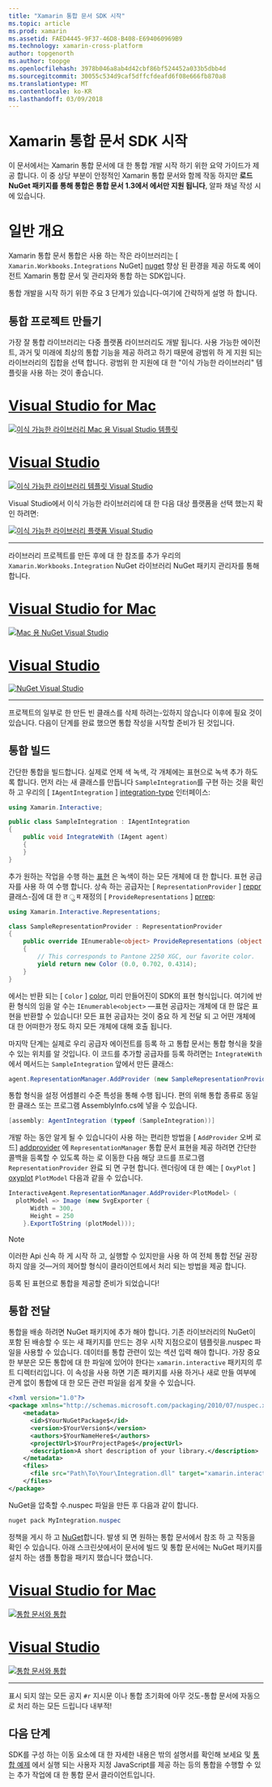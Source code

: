 ```yaml
---
title: "Xamarin 통합 문서 SDK 시작"
ms.topic: article
ms.prod: xamarin
ms.assetid: FAED4445-9F37-46D8-B408-E694060969B9
ms.technology: xamarin-cross-platform
author: topgenorth
ms.author: toopge
ms.openlocfilehash: 3978b046a8ab4d42cbf86bf524452a033b5dbb4d
ms.sourcegitcommit: 30055c534d9caf5dffcfdeafd6f08e666fb870a8
ms.translationtype: MT
ms.contentlocale: ko-KR
ms.lasthandoff: 03/09/2018
---
```

# <a name="getting-started-with-the-xamarin-workbooks-sdk"></a>Xamarin 통합 문서 SDK 시작

이 문서에서는 Xamarin 통합 문서에 대 한 통합 개발 시작 하기 위한 요약 가이드가 제공 합니다. 이 중 상당 부분이 안정적인 Xamarin 통합 문서와 함께 작동 하지만 **로드 NuGet 패키지를 통해 통합은 통합 문서 1.3에서 에서만 지원 됩니다**, 알파 채널 작성 시에 있습니다.

# <a name="general-overview"></a>일반 개요

Xamarin 통합 문서 통합은 사용 하는 작은 라이브러리는 [ `Xamarin.Workbooks.Integrations` NuGet] [ nuget] 향상 된 환경을 제공 하도록 에이전트 Xamarin 통합 문서 및 관리자와 통합 하는 SDK입니다.

통합 개발을 시작 하기 위한 주요 3 단계가 있습니다-여기에 간략하게 설명 하 합니다.

## <a name="creating-the-integration-project"></a>통합 프로젝트 만들기

가장 잘 통합 라이브러리는 다중 플랫폼 라이브러리도 개발 됩니다. 사용 가능한 에이전트, 과거 및 미래에 최상의 통합 기능을 제공 하려고 하기 때문에 광범위 하 게 지원 되는 라이브러리의 집합을 선택 합니다. 광범위 한 지원에 대 한 "이식 가능한 라이브러리" 템플릿을 사용 하는 것이 좋습니다.

# <a name="visual-studio-for-mactabvsmac"></a>[Visual Studio for Mac](#tab/vsmac)

[![이식 가능한 라이브러리 Mac 용 Visual Studio 템플릿](images/xamarin-studio-pcl.png)](images/xamarin-studio-pcl.png#lightbox)

# <a name="visual-studiotabvswin"></a>[Visual Studio](#tab/vswin)

[![이식 가능한 라이브러리 템플릿 Visual Studio](images/visual-studio-pcl.png)](images/visual-studio-pcl.png#lightbox)

Visual Studio에서 이식 가능한 라이브러리에 대 한 다음 대상 플랫폼을 선택 했는지 확인 하려면:

[![이식 가능한 라이브러리 플랫폼 Visual Studio](images/visual-studio-pcl-platforms.png)](images/visual-studio-pcl-platforms.png#lightbox)

-----

라이브러리 프로젝트를 만든 후에 대 한 참조를 추가 우리의 `Xamarin.Workbooks.Integration` NuGet 라이브러리 NuGet 패키지 관리자를 통해 합니다.

# <a name="visual-studio-for-mactabvsmac"></a>[Visual Studio for Mac](#tab/vsmac)

[![Mac 용 NuGet Visual Studio](images/xamarin-studio-nuget.png)](images/xamarin-studio-nuget.png#lightbox)

# <a name="visual-studiotabvswin"></a>[Visual Studio](#tab/vswin)

[![NuGet Visual Studio](images/visual-studio-nuget.png)](images/visual-studio-nuget.png#lightbox)

-----

프로젝트의 일부로 한 만든 빈 클래스를 삭제 하려는-있하지 않습니다 이후에 필요 것이 있습니다. 다음이 단계를 완료 했으면 통합 작성을 시작할 준비가 된 것입니다.

## <a name="building-an-integration"></a>통합 빌드

간단한 통합을 빌드합니다. 실제로 언제 색 녹색, 각 개체에는 표현으로 녹색 추가 하도록 합니다. 먼저 라는 새 클래스를 만듭니다 `SampleIntegration`를 구현 하는 것을 확인 하 고 우리의 [ `IAgentIntegration` ] [ integration-type] 인터페이스:

```csharp
using Xamarin.Interactive;

public class SampleIntegration : IAgentIntegration
{
    public void IntegrateWith (IAgent agent)
    {
    }
}
```

추가 원하는 작업을 수행 하는 [표현](~/tools/workbooks/sdk/representations.md) 은 녹색이 하는 모든 개체에 대 한 합니다. 표현 공급자를 사용 하 여 수행 합니다. 상속 하는 공급자는 [ `RepresentationProvider` ] [ reppr] 클래스-짐에 대 한 त ु म 재정의 [ `ProvideRepresentations` ] [ prrep]:

```csharp
using Xamarin.Interactive.Representations;

class SampleRepresentationProvider : RepresentationProvider
{
    public override IEnumerable<object> ProvideRepresentations (object obj)
    {
        // This corresponds to Pantone 2250 XGC, our favorite color.
        yield return new Color (0.0, 0.702, 0.4314);
    }
}
```

에서는 반환 되는 [ `Color` ] [ color], 미리 만들어진이 SDK의 표현 형식입니다.
여기에 반환 형식의 임을 알 수는 `IEnumerable<object>` &mdash;표현 공급자는 개체에 대 한 많은 표현을 반환할 수 있습니다! 모든 표현 공급자는 것이 중요 하 게 전달 되 고 어떤 개체에 대 한 어떠한가 정도 하지 모든 개체에 대해 호출 됩니다.

마지막 단계는 실제로 우리 공급자 에이전트를 등록 하 고 통합 문서는 통합 형식을 찾을 수 있는 위치를 알 것입니다. 이 코드를 추가할 공급자를 등록 하려면는 `IntegrateWith` 에서 메서드는 `SampleIntegration` 앞에서 만든 클래스:

```csharp
agent.RepresentationManager.AddProvider (new SampleRepresentationProvider ());
```

통합 형식을 설정 어셈블리 수준 특성을 통해 수행 됩니다. 편의 위해 통합 종류로 동일한 클래스 또는 프로그램 AssemblyInfo.cs에 넣을 수 있습니다.

```csharp
[assembly: AgentIntegration (typeof (SampleIntegration))]
````

개발 하는 동안 알게 될 수 있습니다이 사용 하는 편리한 방법을 [ `AddProvider` 오버 로드] [ addprovider] 에 `RepresentationManager` 통합 문서 표현을 제공 하려면 간단한 콜백을 등록할 수 있도록 하는 로 이동한 다음 해당 코드를 프로그램 `RepresentationProvider` 완료 되 면 구현 합니다. 렌더링에 대 한 예는 [ `OxyPlot` ] [ oxyplot] `PlotModel` 다음과 같을 수 있습니다.

```csharp
InteractiveAgent.RepresentationManager.AddProvider<PlotModel> (
  plotModel => Image (new SvgExporter {
      Width = 300,
      Height = 250
    }.ExportToString (plotModel)));
```

> [!NOTE]
> 이러한 Api 신속 하 게 시작 하 고, 실행할 수 있지만을 사용 하 여 전체 통합 전달 권장 하지 않을 것&mdash;거의 제어할 형식이 클라이언트에서 처리 되는 방법을 제공 합니다.

등록 된 표현으로 통합을 제공할 준비가 되었습니다!

## <a name="shipping-your-integration"></a>통합 전달

통합을 배송 하려면 NuGet 패키지에 추가 해야 합니다.
기존 라이브러리의 NuGet이 포함 된 배송할 수 또는 새 패키지를 만드는 경우 시작 지점으로이 템플릿을.nuspec 파일을 사용할 수 있습니다.
데이터를 통합 관련이 있는 섹션 입력 해야 합니다. 가장 중요 한 부분은 모든 통합에 대 한 파일에 있어야 한다는 `xamarin.interactive` 패키지의 루트 디렉터리입니다. 이 속성을 사용 하면 기존 패키지를 사용 하거나 새로 만들 여부에 관계 없이 통합에 대 한 모든 관련 파일을 쉽게 찾을 수 있습니다.

```xml
<?xml version="1.0"?>
<package xmlns="http://schemas.microsoft.com/packaging/2010/07/nuspec.xsd">
    <metadata>
      <id>$YourNuGetPackage$</id>
      <version>$YourVersion$</version>
      <authors>$YourNameHere$</authors>
      <projectUrl>$YourProjectPage$</projectUrl>
      <description>A short description of your library.</description>
    </metadata>
    <files>
      <file src="Path\To\Your\Integration.dll" target="xamarin.interactive" />
    </files>
</package>
```

NuGet을 압축할 수.nuspec 파일을 만든 후 다음과 같이 합니다.

```csharp
nuget pack MyIntegration.nuspec
```

정책을 게시 하 고 [NuGet][nugetorg]합니다. 발생 되 면 원하는 통합 문서에서 참조 하 고 작동을 확인 수 있습니다. 아래 스크린샷에서이 문서에 빌드 및 통합 문서에는 NuGet 패키지를 설치 하는 샘플 통합을 패키지 했습니다 했습니다.

# <a name="visual-studio-for-mactabvsmac"></a>[Visual Studio for Mac](#tab/vsmac)

[![통합 문서와 통합](images/mac-workbooks-integrated.png)](images/mac-workbooks-integrated.png#lightbox)

# <a name="visual-studiotabvswin"></a>[Visual Studio](#tab/vswin)

[![통합 문서와 통합](images/windows-workbooks-integrated.png)](images/windows-workbooks-integrated.png#lightbox)

-----

표시 되지 않는 모든 공지 `#r` 지시문 이나 통합 초기화에 아무 것도-통합 문서에 자동으로 처리 하는 모든 드립니다 내부적!

## <a name="next-steps"></a>다음 단계

SDK를 구성 하는 이동 요소에 대 한 자세한 내용은 밖의 설명서를 확인해 보세요 및 [통합 예제](~/tools/workbooks/samples/index.md) 에서 실행 되는 사용자 지정 JavaScript를 제공 하는 등의 통합을 수행할 수 있는 추가 작업에 대 한 통합 문서 클라이언트입니다.

[integration-type]: /api/type/Xamarin.Interactive.IAgentIntegration/
[repman-api]: /api/type/Xamarin.Interactive.Representations.IRepresentationManager/
[color]: /api/type/Xamarin.Interactive.Representations.Color/
[xir]: /api/namespace/Xamarin.Interactive.Representations/
[reppr]: /api/type/Xamarin.Interactive.Representations.RepresentationProvider/
[prrep]: /api/member/Xamarin.Interactive.Representations.RepresentationProvider.ProvideRepresentations/p/System.Object/
[nugetorg]: https://nuget.org
[nuget]: https://nuget.org/packages/Xamarin.Workbooks.Integration
[addprovider]: /api/member/Xamarin.Interactive.Representations.IRepresentationManager.AddProvider/
[oxyplot]: http://www.oxyplot.org/
